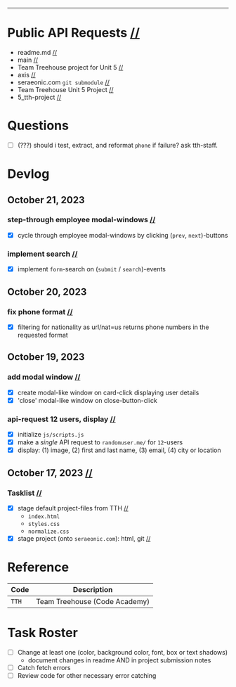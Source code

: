

---------------------------------------------------------------------------------------------------
# Public API Requests                                                                              [//](#title)
- readme.md                                                                                        [//](#filename)
- main                                                                                             [//](#branch)
- Team Treehouse project for Unit 5                                                                [//](#description)
- axis                                                                                             [//](#author)
- seraeonic.com `git submodule`                                                                    [//](#detail)
- Team Treehouse Unit 5 Project                                                                    [//](#category)
- 5_tth-project                                                                                    [//](#codename)

# Questions
- [ ] (???) should i test, extract, and reformat `phone` if failure? ask tth-staff.

# Devlog

## October 21, 2023

   ### step-through employee modal-windows                                                         [//](#commit-description)
   - [x] cycle through employee modal-windows by clicking (`prev`, `next`)-buttons

   ### implement search                                                                            [//](#commit-description)
   - [x] implement `form`-search on (`submit` / `search`)-events

## October 20, 2023
   
   ### fix phone format                                                                            [//](#commit-description)
   - [x] filtering for nationality as url/nat=us returns phone numbers in the requested format

## October 19, 2023

   ### add modal window                                                                            [//](#commit-description)
   - [x] create modal-like window on card-click displaying user details
   - [x] 'close' modal-like window on close-button-click

   ### api-request 12 users, display                                                               [//](#commit-description)
   - [x] initialize `js/scripts.js`                                                                   
   - [x] make a *single* API request to `randomuser.me/` for `12`-users
   - [x] display: (1) image, (2) first and last name, (3) email, (4) city or location

## October 17, 2023                                                                                [//](#20231017)

   ### Tasklist                                                                                       [//](#20231017-tl)
   - [x] stage default project-files from TTH                                                         [//](#commit-description)
      - `index.html`
      - `styles.css`
      - `normalize.css`
   - [x] stage project (onto `seraeonic.com`): html, git                                              [//](#commit-description)

# Reference
| Code         | Description                      |
| ------------ | -------------------------------- |
| `TTH`        | Team Treehouse (Code Academy)    |

# Task Roster
- [ ] Change at least one (color, background color, font, box or text shadows)
   - document changes in readme AND in project submission notes
- [ ] Catch fetch errors
- [ ] Review code for other necessary error catching